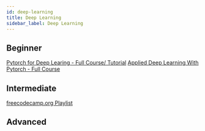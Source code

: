 ```yaml
---
id: deep-learning
title: Deep Learning
sidebar_label: Deep Learning
---
```


## Beginner
[Pytorch for Deep Learing - Full Course/ Tutorial](https://www.youtube.com/watch?v=GIsg-ZUy0MY)
[Applied Deep Learning With Pytorch - Full Course](https://www.youtube.com/watch?v=CNuI8OWsppg)

## Intermediate

[freecodecamp.org Playlist](https://www.youtube.com/watch?v=tPYj3fFJGjk&list=PLWKjhJtqVAblStefaz_YOVpDWqcRScc2s)

## Advanced
